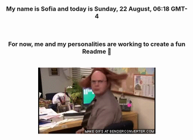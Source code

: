 


<div align="center">
<h3 >My name is Sofia and today is Sunday, 22 August, 06:18 GMT-4</h3><br>
<h3 >For now, me and my personalities are working to create a fun Readme 👋
</h3><br>
<img src='img/dwight.gif' alt='working...'/>
</div>
